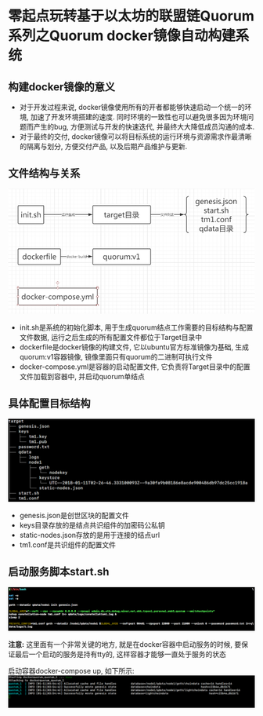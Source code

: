 # 零起点玩转基于以太坊的联盟链Quorum系列之Quorum docker镜像自动构建系统

## 构建docker镜像的意义
  - 对于开发过程来说, docker镜像使用所有的开者都能够快速启动一个统一的环境, 加速了开发环境搭建的速度.
  同时环境的一致性也可以避免很多因为环境问题而产生的bug, 方便测试与开发的快速迭代, 并最终大大降低成员沟通的成本.
  - 对于最终的交付, docker镜像可以将目标系统的运行环境与资源需求作最清晰的隔离与划分, 方便交付产品, 以及后期产品维护与更新.
  
## 文件结构与关系
![文件组成](https://github.com/Lispre/Learn_Quorum_Blockchain_From_Scratch/blob/master/quorum_docker_build_system.png)

- init.sh是系统的初始化脚本, 用于生成quorum结点工作需要的目标结构与配置文件数据, 运行之后生成的所有配置文件都位于Target目录中
- dockerfile是docker镜像的构建文件, 它以ubuntu官方标准镜像为基础, 生成quorum:v1容器镜像, 镜像里面只有quorum的二进制可执行文件
- docker-compose.yml是容器的启动配置文件, 它负责将Target目录中的配置文件加载到容器中, 并启动quorum单结点

## 具体配置目标结构
![文件组成](https://github.com/Lispre/Learn_Quorum_Blockchain_From_Scratch/blob/master/target_dir_structure.png)

- genesis.json是创世区块的配置文件
- keys目录存放的是结点共识组件的加密码公私钥
- static-nodes.json存放的是用于连接的结点url
- tm1.conf是共识组件的配置文件

## 启动服务脚本start.sh
![文件组成](https://github.com/Lispre/Learn_Quorum_Blockchain_From_Scratch/blob/master/start_geth.png)

**注意:** 这里面有一个非常关键的地方, 就是在docker容器中启动服务的时候, 要保证最后一个启动的服务是持有tty的, 这样容器才能够一直处于服务的状态

启动容器docker-compose up, 如下所示:
![文件组成](https://github.com/Lispre/Learn_Quorum_Blockchain_From_Scratch/blob/master/docker_conatiner_startup.png)
